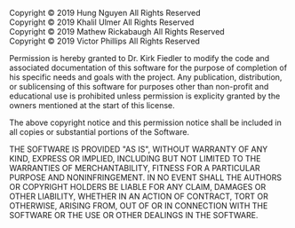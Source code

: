 Copyright © 2019 Hung Nguyen All Rights Reserved  
Copyright © 2019 Khalil Ulmer All Rights Reserved  
Copyright © 2019 Mathew Rickabaugh All Rights Reserved  
Copyright © 2019 Victor Phillips All Rights Reserved  
  
Permission is hereby granted to Dr. Kirk Fiedler to modify the code and associated documentation of this software for the purpose of completion of his specific needs and goals with the project. Any publication, distribution, or sublicensing of this software for purposes other than non-profit and educational use is prohibited unless permission is explicity granted by the owners mentioned at the start of this license.  
  
The above copyright notice and this permission notice shall be included in all copies or substantial portions of the Software.  
  
THE SOFTWARE IS PROVIDED "AS IS", WITHOUT WARRANTY OF ANY KIND, EXPRESS OR IMPLIED, INCLUDING BUT NOT LIMITED TO THE WARRANTIES OF MERCHANTABILITY, FITNESS FOR A PARTICULAR PURPOSE AND NONINFRINGEMENT. IN NO EVENT SHALL THE AUTHORS OR COPYRIGHT HOLDERS BE LIABLE FOR ANY CLAIM, DAMAGES OR OTHER LIABILITY, WHETHER IN AN ACTION OF CONTRACT, TORT OR OTHERWISE, ARISING FROM, OUT OF OR IN CONNECTION WITH THE SOFTWARE OR THE USE OR OTHER DEALINGS IN THE SOFTWARE.
